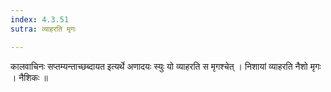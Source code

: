 ```yaml
---
index: 4.3.51
sutra: व्याहरति मृगः

---
```

 कालवाचिनः सप्तम्यन्ताच्छब्दायत इत्यर्थे अणादयः स्युः यो व्याहरति स मृगश्चेत् । निशायां व्याहरति नैशो मृगः । नैशिकः ॥